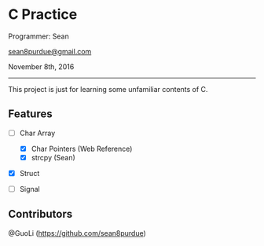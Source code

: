 # C Practice

Programmer:  Sean 

sean8purdue@gmail.com

November 8th, 2016

---------------

This project is just for learning some unfamiliar contents of C.

## Features

- [ ] Char Array
    - [X] Char Pointers (Web Reference)
    - [X] strcpy (Sean)

- [X] Struct

- [ ] Signal

## Contributors

@GuoLi (https://github.com/sean8purdue)
